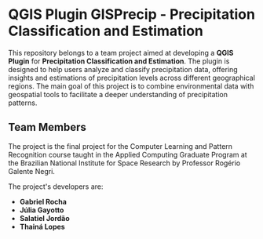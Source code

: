 # QGIS Plugin GISPrecip - Precipitation Classification and Estimation

This repository belongs to a team project aimed at developing a **QGIS Plugin** for **Precipitation Classification and Estimation**. The plugin is designed to help users analyze and classify precipitation data, offering insights and estimations of precipitation levels across different geographical regions. The main goal of this project is to combine environmental data with geospatial tools to facilitate a deeper understanding of precipitation patterns.

## Team Members

The project is the final project for the Computer Learning and Pattern Recognition course taught in the Applied Computing Graduate Program at the Brazilian National Institute for Space Research by Professor Rogério Galente Negri.

The project's developers are:

- **Gabriel Rocha**
- **Júlia Gayotto**
- **Salatiel Jordão**
- **Thainá Lopes**


